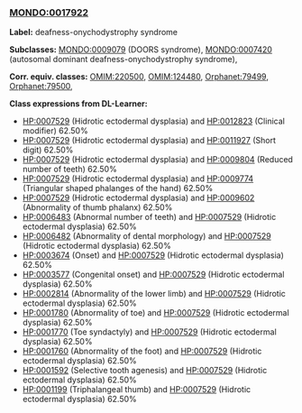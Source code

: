 
### [MONDO:0017922](http://purl.obolibrary.org/obo/MONDO_0017922)
**Label:** deafness-onychodystrophy syndrome

**Subclasses:** [MONDO:0009079](http://purl.obolibrary.org/obo/MONDO_0009079) (DOORS syndrome), [MONDO:0007420](http://purl.obolibrary.org/obo/MONDO_0007420) (autosomal dominant deafness-onychodystrophy syndrome), 

**Corr. equiv. classes:** [OMIM:220500](http://purl.obolibrary.org/obo/OMIM_220500), [OMIM:124480](http://purl.obolibrary.org/obo/OMIM_124480), [Orphanet:79499](http://www.orpha.net/ORDO/Orphanet_79499), [Orphanet:79500](http://www.orpha.net/ORDO/Orphanet_79500), 

**Class expressions from DL-Learner:**

- [HP:0007529](http://purl.obolibrary.org/obo/HP_0007529) (Hidrotic ectodermal dysplasia) and [HP:0012823](http://purl.obolibrary.org/obo/HP_0012823) (Clinical modifier) 62.50%
- [HP:0007529](http://purl.obolibrary.org/obo/HP_0007529) (Hidrotic ectodermal dysplasia) and [HP:0011927](http://purl.obolibrary.org/obo/HP_0011927) (Short digit) 62.50%
- [HP:0007529](http://purl.obolibrary.org/obo/HP_0007529) (Hidrotic ectodermal dysplasia) and [HP:0009804](http://purl.obolibrary.org/obo/HP_0009804) (Reduced number of teeth) 62.50%
- [HP:0007529](http://purl.obolibrary.org/obo/HP_0007529) (Hidrotic ectodermal dysplasia) and [HP:0009774](http://purl.obolibrary.org/obo/HP_0009774) (Triangular shaped phalanges of the hand) 62.50%
- [HP:0007529](http://purl.obolibrary.org/obo/HP_0007529) (Hidrotic ectodermal dysplasia) and [HP:0009602](http://purl.obolibrary.org/obo/HP_0009602) (Abnormality of thumb phalanx) 62.50%
- [HP:0006483](http://purl.obolibrary.org/obo/HP_0006483) (Abnormal number of teeth) and [HP:0007529](http://purl.obolibrary.org/obo/HP_0007529) (Hidrotic ectodermal dysplasia) 62.50%
- [HP:0006482](http://purl.obolibrary.org/obo/HP_0006482) (Abnormality of dental morphology) and [HP:0007529](http://purl.obolibrary.org/obo/HP_0007529) (Hidrotic ectodermal dysplasia) 62.50%
- [HP:0003674](http://purl.obolibrary.org/obo/HP_0003674) (Onset) and [HP:0007529](http://purl.obolibrary.org/obo/HP_0007529) (Hidrotic ectodermal dysplasia) 62.50%
- [HP:0003577](http://purl.obolibrary.org/obo/HP_0003577) (Congenital onset) and [HP:0007529](http://purl.obolibrary.org/obo/HP_0007529) (Hidrotic ectodermal dysplasia) 62.50%
- [HP:0002814](http://purl.obolibrary.org/obo/HP_0002814) (Abnormality of the lower limb) and [HP:0007529](http://purl.obolibrary.org/obo/HP_0007529) (Hidrotic ectodermal dysplasia) 62.50%
- [HP:0001780](http://purl.obolibrary.org/obo/HP_0001780) (Abnormality of toe) and [HP:0007529](http://purl.obolibrary.org/obo/HP_0007529) (Hidrotic ectodermal dysplasia) 62.50%
- [HP:0001770](http://purl.obolibrary.org/obo/HP_0001770) (Toe syndactyly) and [HP:0007529](http://purl.obolibrary.org/obo/HP_0007529) (Hidrotic ectodermal dysplasia) 62.50%
- [HP:0001760](http://purl.obolibrary.org/obo/HP_0001760) (Abnormality of the foot) and [HP:0007529](http://purl.obolibrary.org/obo/HP_0007529) (Hidrotic ectodermal dysplasia) 62.50%
- [HP:0001592](http://purl.obolibrary.org/obo/HP_0001592) (Selective tooth agenesis) and [HP:0007529](http://purl.obolibrary.org/obo/HP_0007529) (Hidrotic ectodermal dysplasia) 62.50%
- [HP:0001199](http://purl.obolibrary.org/obo/HP_0001199) (Triphalangeal thumb) and [HP:0007529](http://purl.obolibrary.org/obo/HP_0007529) (Hidrotic ectodermal dysplasia) 62.50%


